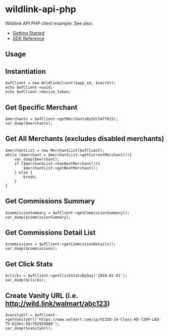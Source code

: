 wildlink-api-php
==================

Wildlink API PHP client example.  See also:

* [Getting Started](https://blog.wildlink.me/developers/getting-started-php-library/)
* [SDK Reference](https://blog.wildlink.me/developers/wildlink-php-library-reference/)


Usage
------------------

## Instantiation
```
$wfClient = new WildlinkClient($app_id, $secret);
echo $wfClient->uuid;
echo $wfClient->device_token;
```

## Get Specific Merchant
```
$merchants = $wfClient->getMerchantsById(5477615);
var_dump($merchants);
```

## Get All Merchants (excludes disabled merchants)
```
$merchantList = new MerchantList($wfClient);
while ($merchant = $merchantList->getCurrentMerchant()){
    var_dump($merchant);
    if ($merchantList->hasNextMerchant()){
        $merchantList->getNextMerchant();
    } else {
        break;
    }
}
```

## Get Commissions Summary
```
$commissionSummary = $wfClient->getCommissionSummary();
var_dump($commissionSummary);
```

## Get Commissions Detail List
```
$commissions = $wfClient->getCommissionDetails();
var_dump($commissions);
```

## Get Click Stats
```
$clicks = $wfClient->getClickStatsByDay('2018-01-01');
var_dump($clicks);
```

## Create Vanity URL (i.e. http://wild.link/walmart/abc123)
```
$vanityUrl = $wfClient->getVanityUrl('https://www.walmart.com/ip/VIZIO-24-Class-HD-720P-LED-TV-D24hn-G9/782959488');
var_dump($vanityUrl);
```
